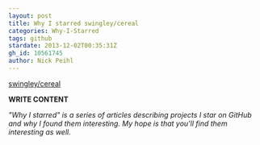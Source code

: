 ```yaml
---
layout: post
title: Why I starred swingley/cereal
categories: Why-I-Starred
tags: github
stardate: 2013-12-02T00:35:31Z
gh_id: 10561745
author: Nick Peihl
---
```


[swingley/cereal](star.repo.html_url)

**WRITE CONTENT**

*"Why I starred" is a series of articles describing projects I star on GitHub and why I found them interesting. My hope is that you'll find them interesting as well.*

